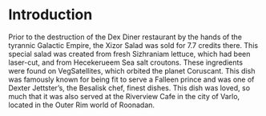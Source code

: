 # Introduction

Prior to the destruction of the Dex Diner restaurant by the hands of the tyrannic Galactic Empire, the Xizor Salad was sold for 7.7 credits there.
This special salad was created from fresh Sizhraniam lettuce, which had been laser-cut, and from Hecekerueem Sea salt croutons.
These ingredients were found on VegSatellites, which orbited the planet Coruscant.
This dish was famously known for being fit to serve a Falleen prince and was one of Dexter Jettster’s, the Besalisk chef, finest dishes.
This dish was loved, so much that it was also served at the Riverview Cafe in the city of Varlo, located in the Outer Rim world of Roonadan.
